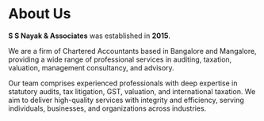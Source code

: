 # About Us

**S S Nayak & Associates** was established in **2015**.

We are a firm of Chartered Accountants based in Bangalore and Mangalore, providing a wide range of professional services in auditing, taxation, valuation, management consultancy, and advisory.

Our team comprises experienced professionals with deep expertise in statutory audits, tax litigation, GST, valuation, and international taxation. We aim to deliver high-quality services with integrity and efficiency, serving individuals, businesses, and organizations across industries.
